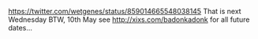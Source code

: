 https://twitter.com/wetgenes/status/859014665548038145 That is next Wednesday BTW, 10th May see http://xixs.com/badonkadonk for all future dates...